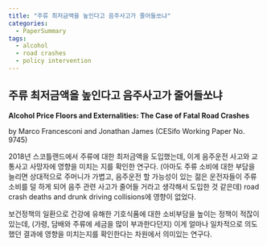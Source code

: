 ```yaml
---
title: "주류 최저금액을 높인다고 음주사고가 줄어들쏘냐"
categories:
  - PaperSummary
tags:
  - alcohol
  - road crashes
  - policy intervention
--- 
```


## 주류 최저금액을 높인다고 음주사고가 줄어들쏘냐

**Alcohol Price Floors and Externalities: The Case of Fatal Road Crashes**

by Marco Francesconi and Jonathan James (CESifo Working Paper No. 9745)

<!--
In May 2018, Scotland introduced a minimum unit price on alcohol. We examine the impact of this policy on traffic fatalities and drunk driving accidents. Using administrative data on the universe of vehicle collisions in Britain and a range of quasi-experimental modeling approaches, we do not find that the policy had an effect on road crash deaths and drunk driving collisions. The results are robust to several sensitivity exercises. There is no evidence of effect heterogeneity by income and other predictors of alcohol consumption or cross-border effects. A brief discussion of the policy implications of our findings is provided.
-->

2018년 스코틀랜드에서 주류에 대한 최저금액을 도입했는데, 이게 음주운전 사고와 교통사고 사망자에 영향을 미치는 지를 확인한 연구다. (아마도 주류 소비에 대한 부담을 늘리면 상대적으로 주머니가 가볍고, 음주운전 할 가능성이 있는 젊은 운전자들이 주류 소비를 덜 하게 되어 음주 관련 사고가 줄어들 거라고 생각해서 도입한 것 같은데) road crash deaths and drunk driving collisions에 영향이 없었다.

보건정책의 일환으로 건강에 유해한 기호식품에 대한 소비부담을 높이는 정책이 적잖이 있는데, (가령, 담배와 주류에 세금을 많이 부과한다던지) 이게 얼마나 일차적으로 의도했던 결과에 영향을 미치는지를 확인한다는 차원에서 의미있는 연구다. 